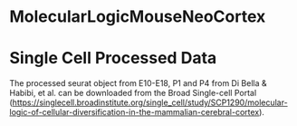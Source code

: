 # MolecularLogicMouseNeoCortex


# Single Cell Processed Data
The processed seurat object from E10-E18, P1 and P4 from Di Bella & Habibi, et al. can be downloaded from the Broad Single-cell Portal (https://singlecell.broadinstitute.org/single_cell/study/SCP1290/molecular-logic-of-cellular-diversification-in-the-mammalian-cerebral-cortex).
